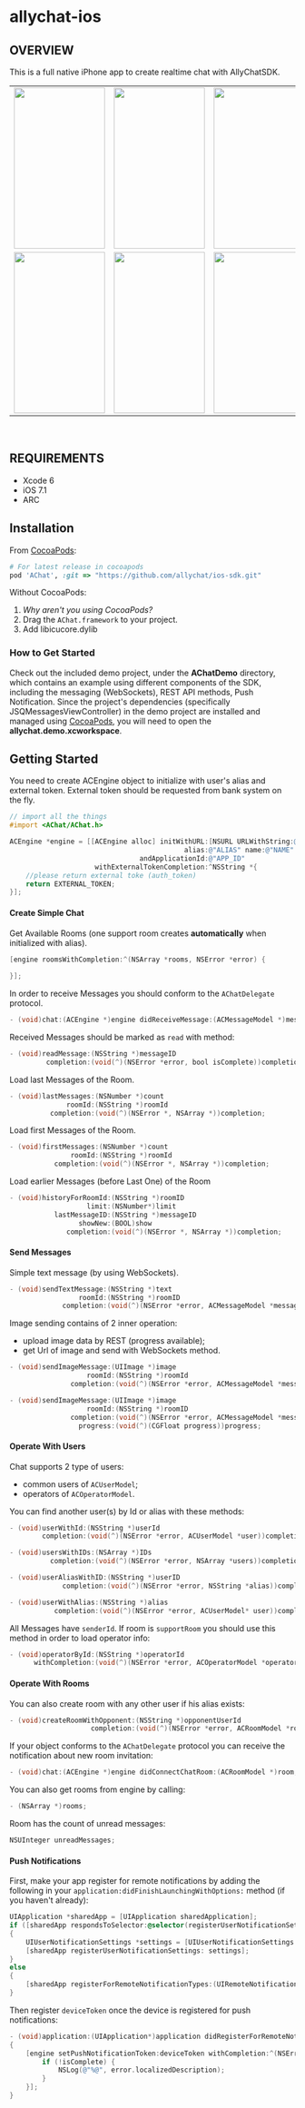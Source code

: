 # allychat-ios

## OVERVIEW

This is a full native iPhone app to create realtime chat with AllyChatSDK.
<table>
   <tr>   
        <td>
            <img src="https://cloud.githubusercontent.com/assets/1265098/8768935/3ba36026-2e99-11e5-9baf-734e0d2068b1.png" width ="160" height ="284">
        </td>
        <td>
            <img src="https://cloud.githubusercontent.com/assets/1265098/8768938/3ba62e82-2e99-11e5-9a36-9592976c3697.png" width ="160" height ="284">
        </td>
        <td>
            <img src="https://cloud.githubusercontent.com/assets/1265098/8768939/3ba60e0c-2e99-11e5-98cc-105db54b4dc4.png" width ="160" height ="284">
        </td>
    </tr>
  <tr>
    <td>
        <img src="https://cloud.githubusercontent.com/assets/1265098/8768940/3ba72666-2e99-11e5-94d7-37e4c80007dc.png" width ="160" height ="284">
    </td>
    <td>
        <img src="https://cloud.githubusercontent.com/assets/1265098/8768944/3bc1b904-2e99-11e5-9718-93e82729ac2d.png" width ="160" height ="284">
    </td>
    <td>
        <img src="https://cloud.githubusercontent.com/assets/1265098/8768942/3bbe9b84-2e99-11e5-9a65-a76d22bca6df.png" width ="160" height ="284">
    </td>
  </tr>
 </table>
<br>

## REQUIREMENTS

- Xcode 6
- iOS 7.1
- ARC

## Installation
From [CocoaPods](http://cocoapods.org):
````ruby
# For latest release in cocoapods
pod 'AChat', :git => "https://github.com/allychat/ios-sdk.git"
````

Without CocoaPods:

1. *Why aren't you using CocoaPods?*
2. Drag the `AChat.framework` to your project.
3. Add libicucore.dylib 

### How to Get Started

Check out the included demo project, under the **AChatDemo** directory, which contains an example using different components of the SDK, including the messaging (WebSockets), REST API methods, Push Notification. Since the project's dependencies (specifically JSQMessagesViewController) in the demo project are installed and managed using [CocoaPods](http://cocoapods.org), you will need to open the **allychat.demo.xcworkspace**.


## Getting Started

You need to create ACEngine object to initialize with user's alias and external token. External token should be requested from bank system on the fly.

````objective-c
// import all the things
#import <AChat/AChat.h>   

ACEngine *engine = [[ACEngine alloc] initWithURL:[NSURL URLWithString:@"URL"]
                                           alias:@"ALIAS" name:@"NAME"
                                andApplicationId:@"APP_ID"
                     withExternalTokenCompletion:^NSString *{
    //please return external toke (auth_token)
    return EXTERNAL_TOKEN;
}];
````

#### Create Simple Chat

Get Available Rooms (one support room creates **automatically** when initialized with alias).
````objective-c
[engine roomsWithCompletion:^(NSArray *rooms, NSError *error) {
   
}];
````

In order to receive Messages you should conform to the `AChatDelegate` protocol. 
````objective-c   
- (void)chat:(ACEngine *)engine didReceiveMessage:(ACMessageModel *)message;
````

Received Messages should be marked as `read` with method: 
````objective-c   
- (void)readMessage:(NSString *)messageID 
         completion:(void(^)(NSError *error, bool isComplete))completion;
````

Load last Messages of the Room.
````objective-c   
- (void)lastMessages:(NSNumber *)count
              roomId:(NSString *)roomId
          completion:(void(^)(NSError *, NSArray *))completion;
````

Load first Messages of the Room.
````objective-c  
- (void)firstMessages:(NSNumber *)count
               roomId:(NSString *)roomId
           completion:(void(^)(NSError *, NSArray *))completion;
````

Load earlier Messages (before Last One) of the Room
````objective-c   
- (void)historyForRoomId:(NSString *)roomID
                   limit:(NSNumber*)limit 
           lastMessageID:(NSString *)messageID
                 showNew:(BOOL)show 
              completion:(void(^)(NSError *, NSArray *))completion;
````

#### Send Messages

Simple text message (by using WebSockets).
````objective-c   
- (void)sendTextMessage:(NSString *)text
                 roomId:(NSString *)roomID
             completion:(void(^)(NSError *error, ACMessageModel *message))completion;
````

Image sending contains of 2 inner operation:
- upload image data by REST (progress available);
- get Url of image and send with WebSockets method.

````objective-c   
- (void)sendImageMessage:(UIImage *)image
                   roomId:(NSString *)roomId
               completion:(void(^)(NSError *error, ACMessageModel *message))completion;

- (void)sendImageMessage:(UIImage *)image
                   roomId:(NSString *)roomID
               completion:(void(^)(NSError *error, ACMessageModel *message))completion
                 progress:(void(^)(CGFloat progress))progress;
````

#### Operate With Users

Chat supports 2 type of users: 
 - common users of `ACUserModel`;
 - operators of `ACOperatorModel`.
 
 You can find another user(s) by Id or alias with these methods:
 
````objective-c   
- (void)userWithId:(NSString *)userId
        completion:(void(^)(NSError *error, ACUserModel *user))completion;

- (void)usersWithIDs:(NSArray *)IDs
          completion:(void(^)(NSError *error, NSArray *users))completion;

- (void)userAliasWithID:(NSString *)userID
             completion:(void(^)(NSError *error, NSString *alias))completion;

- (void)userWithAlias:(NSString *)alias
           completion:(void(^)(NSError *error, ACUserModel* user))completion;
```` 

All Messages have `senderId`. If room is `supportRoom` you should use this method in order to load operator info:
````objective-c
- (void)operatorById:(NSString *)operatorId 
      withCompletion:(void(^)(NSError *error, ACOperatorModel *operatorModel))completion;
```` 

#### Operate With Rooms

You can also create room with any other user if his alias exists:
````objective-c
- (void)createRoomWithOpponent:(NSString *)opponentUserId 
                    completion:(void(^)(NSError *error, ACRoomModel *room))completion;
````

If your object conforms to the `AChatDelegate` protocol you can receive the notification about new room invitation:
````objective-c
- (void)chat:(ACEngine *)engine didConnectChatRoom:(ACRoomModel *)room;
````

You can also get rooms from engine by calling:
````objective-c
- (NSArray *)rooms;
````

Room has the count of unread messages:
````objective-c
NSUInteger unreadMessages;
````

#### Push Notifications

First, make your app register for remote notifications by adding the following in your `application:didFinishLaunchingWithOptions:` method (if you haven't already):

````objective-c
UIApplication *sharedApp = [UIApplication sharedApplication];
if ([sharedApp respondsToSelector:@selector(registerUserNotificationSettings:)])
{
    UIUserNotificationSettings *settings = [UIUserNotificationSettings settingsForTypes:(UIRemoteNotificationTypeBadge|UIRemoteNotificationTypeSound |UIRemoteNotificationTypeAlert) categories:nil];
    [sharedApp registerUserNotificationSettings: settings];
}
else
{
    [sharedApp registerForRemoteNotificationTypes:(UIRemoteNotificationTypeBadge | UIRemoteNotificationTypeSound | UIRemoteNotificationTypeAlert)];
}
````
Then register `deviceToken` once the device is registered for push notifications:
````objective-c
- (void)application:(UIApplication*)application didRegisterForRemoteNotificationsWithDeviceToken:(NSData*)deviceToken
{
    [engine setPushNotificationToken:deviceToken withCompletion:^(NSError *error, BOOL isComplete) {
        if (!isComplete) {
            NSLog(@"%@", error.localizedDescription);
        }
    }];
}
````
